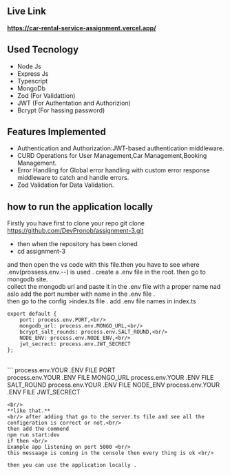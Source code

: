 ## Live Link
**https://car-rental-service-assignment.vercel.app/**

## Used Tecnology
+ Node Js
+ Express Js
+ Typescript 
+ MongoDb
+ Zod (For Validattion)
+ JWT (For Authentation and Authorizion)
+ Bcrypt (For hassing password)

## Features Implemented
+ Authentication and Authorization:JWT-based authentication middleware.
+ CURD Operations for User Management,Car Management,Booking Management.
+ Error Handling for Global error handling with custom error response middleware to catch and handle errors.
+ Zod Validation for Data Validation.

## how to run the application locally

Firstly you have first to clone your repo
git clone https://github.com/DevPronob/assignment-3.git

+ then when the repository has been cloned <br/>
+ cd assignment-3

and then open the vs code with this file.then you have to see where .env(prossess.env.--) is used .
create a .env file in the root. then go to  mongodb site. <br/>
collect the mongodb url and paste it in the .env file with a proper name 
nad aslo add the port number with name in the .env file . <br/>
then go to the config >index.ts file . add .env file names in index.ts  <br/>
```
export default {
    port: process.env.PORT,<br/>
    mongodb_url: process.env.MONGO_URL,<br/>
    bcrypt_salt_rounds: process.env.SALT_ROUND,<br/>
    NODE_ENV: process.env.NODE_ENV,<br/>
    jwt_secrect: process.env.JWT_SECRECT
};
```
<br/>
```
process.env.YOUR .ENV FILE PORT <br/>
process.env.YOUR .ENV FILE MONGO_URL
process.env.YOUR .ENV FILE SALT_ROUND
process.env.YOUR .ENV FILE NODE_ENV
process.env.YOUR .ENV FILE JWT_SECRECT

```
<br/>
**like that.**
<br/> after adding that go to the server.ts file and see all the configeration is correct or not.<br/>
then add the commend 
npm run start:dev
if then <br/>
Example app listening on port 5000 <br/>
this messaage is coming in the console then every thing is ok <br/>

then you can use the application locally .

